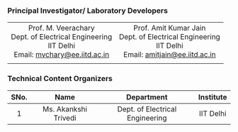 ### Principal Investigator/ Laboratory Developers
 |  |  |
 | :---: | :---: | 
 |Prof. M. Veerachary <br>Dept. of Electrical Engineering<br> IIT Delhi<br>Email: mvchary@ee.iitd.ac.in  | Prof. Amit Kumar Jain <br>Dept. of Electrical Engineering<br> IIT Delhi<br>Email: amitjain@ee.iitd.ac.in |
 |  | 

### Technical Content Organizers

| SNo. | Name | Department | Institute |
| :---: | :---: | :---: | :---: | 
| 1 |Ms. Akankshi Trivedi | Dept. of Electrical Engineering | IIT Delhi |  

